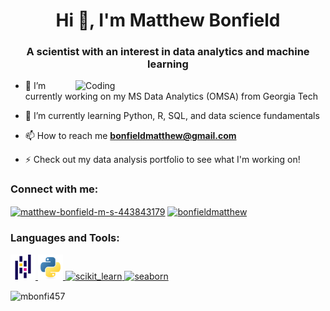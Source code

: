 <h1 align="center">Hi 👋, I'm Matthew Bonfield</h1>
<h3 align="center">A scientist with an interest in data analytics and machine learning</h3>
<img align="right" alt="Coding" width="400" src="https://media3.giphy.com/media/qgQUggAC3Pfv687qPC/giphy.gif?cid=ecf05e47zbq1i23tvxza7nb1mco8ha3elu7apwkixvqi9u0s&rid=giphy.gif&ct=g">

- 🔭 I’m currently working on my MS Data Analytics (OMSA) from Georgia Tech

- 🌱 I’m currently learning Python, R, SQL, and data science fundamentals

- 📫 How to reach me **bonfieldmatthew@gmail.com**

- ⚡ Check out my data analysis portfolio to see what I'm working on!

<h3 align="left">Connect with me:</h3>
<p align="left">
<a href="https://linkedin.com/in/matthew-bonfield-m-s-443843179" target="blank"><img align="center" src="https://raw.githubusercontent.com/rahuldkjain/github-profile-readme-generator/master/src/images/icons/Social/linked-in-alt.svg" alt="matthew-bonfield-m-s-443843179" height="30" width="40" /></a>
<a href="https://instagram.com/bonfieldmatthew" target="blank"><img align="center" src="https://raw.githubusercontent.com/rahuldkjain/github-profile-readme-generator/master/src/images/icons/Social/instagram.svg" alt="bonfieldmatthew" height="30" width="40" /></a>
</p>

<h3 align="left">Languages and Tools:</h3>
<p align="left"> <a href="https://pandas.pydata.org/" target="_blank" rel="noreferrer"> <img src="https://raw.githubusercontent.com/devicons/devicon/2ae2a900d2f041da66e950e4d48052658d850630/icons/pandas/pandas-original.svg" alt="pandas" width="40" height="40"/> </a> <a href="https://www.python.org" target="_blank" rel="noreferrer"> <img src="https://raw.githubusercontent.com/devicons/devicon/master/icons/python/python-original.svg" alt="python" width="40" height="40"/> </a> <a href="https://scikit-learn.org/" target="_blank" rel="noreferrer"> <img src="https://upload.wikimedia.org/wikipedia/commons/0/05/Scikit_learn_logo_small.svg" alt="scikit_learn" width="40" height="40"/> </a> <a href="https://seaborn.pydata.org/" target="_blank" rel="noreferrer"> <img src="https://seaborn.pydata.org/_images/logo-mark-lightbg.svg" alt="seaborn" width="40" height="40"/> </a> </p>


<p><img align="center" src="https://github-readme-stats.vercel.app/api/top-langs?username=mbonfi457&show_icons=true&locale=en&layout=compact" alt="mbonfi457" /></p>
